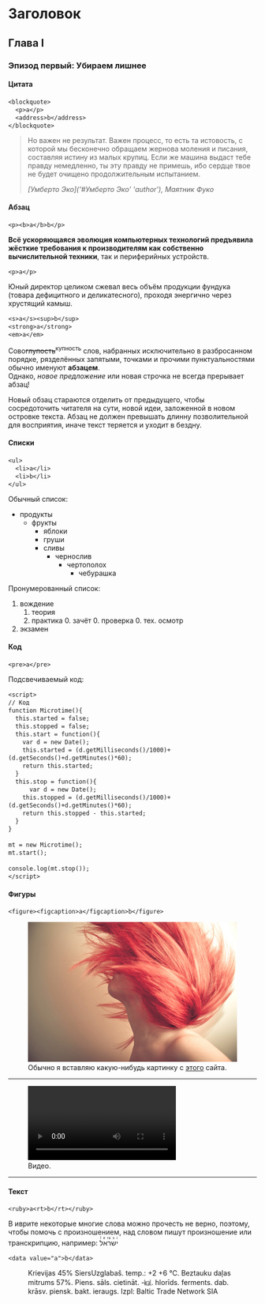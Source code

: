 Заголовок
=========

Глава I
-------

### Эпизод первый: Убираем лишнее
#### Цитата

    <blockquote>
      <p>a</p>
      <address>b</address>
    </blockquote>

> Но важен не результат. Важен процесс, то есть та истовость, с которой мы бесконечно обращаем жернова моления и писания, составляя истину из малых крупиц. Если же машина выдаст тебе правду немедленно, ты эту правду не примешь, ибо сердце твое не будет очищено продолжительным испытанием. <address>[Умберто Эко]('#Умберто Эко' 'author'), <cite>Маятник Фуко</cite></address>

#### Абзац

    <p><b>a</b>b</p>

<b>Всё ускоряющаяся эволюция компьютерных технологий предъявила жёсткие требования к производителям как собственно вычислительной техники</b>, так и периферийных устройств.

    <p>a</p>

Юный директор целиком сжевал весь объём продукции фундука (товара дефицитного и деликатесного), проходя энергично через хрустящий камыш.


    <s>a</s><sup>b</sup>
    <strong>a</strong>
    <em>a</em>

Cово<s>глупость</s><sup>купность</sup> слов, набранных исключительно в разбросанном порядке, рязделённых запятыми, точками и прочими пунктуальностями обычно именуют **абзацем**.
<br/>Однако, *новое предложение* или новая строчка не всегда прерывает абзац!

Новый обзац стараются отделить от предыдущего, чтобы сосредоточить читателя на сути, новой идеи, заложенной в новом островке текста.
Абзац не должен превышать длинну позволительной для восприятия, иначе текст теряется и уходит в бездну.

#### Списки

    <ul>
      <li>a</li>
      <li>b</li>
    </ul>

Обычный список:

- продукты
    - фрукты
        - яблоки
        + груши
        * сливы
            - чернослив
                - чертополох
                    - чебурашка


Пронумерованный список:

1. вождение
    1. теория
    3. практика
        0. зачёт
            0. проверка
                0. тех. осмотр
2. экзамен


#### Код

    <pre>a</pre>

Подсвечиваемый код:

    <script>
    // Код
    function Microtime(){
      this.started = false;
      this.stopped = false;
      this.start = function(){
        var d = new Date();
        this.started = (d.getMilliseconds()/1000)+(d.getSeconds()+d.getMinutes()*60);
        return this.started;
      }
      this.stop = function(){
          var d = new Date();
        this.stopped = (d.getMilliseconds()/1000)+(d.getSeconds()+d.getMinutes()*60);
        return this.stopped - this.started;
      }
    }

    mt = new Microtime();
    mt.start();

    console.log(mt.stop());
    </script>

#### Фигуры ####

    <figure><figcaption>a</figcaption>b</figure>

<figure>
<img src="/img/free_spirit_by_nyaa_n-d4tf51p.jpg" width="1024px"/>
<figcaption>Обычно я вставляю какую-нибудь картинку с <a href="http://placekitten.com" alt="PlaceKitten.com">этого</a> сайта.</figcaption>
</figure>

---

<figure>
<video src="out.webm"  controls autobuffer>
<p>You can <a  href="out.webm"> download the  video</a>.</p>
</video>
<figcaption>Видео.</figcaption>
</figure>

</section>

---

#### Текст

    <ruby>a<rt>b</rt></ruby>

В иврите некоторые многие слова можно прочесть не верно, поэтому, чтобы помочь с произношением, над словом пишут произношение или транскрипцию, например: <ruby>ישראל<rt>l e ra s i</rt></ruby>

    <data value="a">b</data>

<figure>
<data class="ean13" value="2HDJhjd*aaefeb*">Krievijas 45% Siers</data>Uzglabaš. temp.: +2 +6 ℃. Beztauku daļas mitrums 57%. Piens. sāls. cietināt. -㎉. hlorīds. ferments. dab. krāsv. piensk. bakt. ieraugs. Izpl: Baltic Trade Network SIA
<figcaption></figcaption>
</figure>
